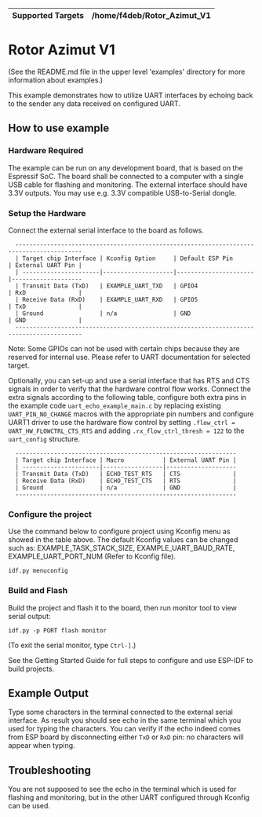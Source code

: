 | Supported Targets | /home/f4deb/Rotor_Azimut_V1 |
| ----------------- | ----- |

# Rotor Azimut V1

(See the README.md file in the upper level 'examples' directory for more information about examples.)

This example demonstrates how to utilize UART interfaces by echoing back to the sender any data received on
configured UART.

## How to use example

### Hardware Required

The example can be run on any development board, that is based on the Espressif SoC. The board shall be connected to a computer with a single USB cable for flashing and monitoring. The external interface should have 3.3V outputs. You may
use e.g. 3.3V compatible USB-to-Serial dongle.

### Setup the Hardware

Connect the external serial interface to the board as follows.

```
  -----------------------------------------------------------------------------------------
  | Target chip Interface | Kconfig Option     | Default ESP Pin      | External UART Pin |
  | ----------------------|--------------------|----------------------|--------------------
  | Transmit Data (TxD)   | EXAMPLE_UART_TXD   | GPIO4                | RxD               |
  | Receive Data (RxD)    | EXAMPLE_UART_RXD   | GPIO5                | TxD               |
  | Ground                | n/a                | GND                  | GND               |
  -----------------------------------------------------------------------------------------
```
Note: Some GPIOs can not be used with certain chips because they are reserved for internal use. Please refer to UART documentation for selected target.

Optionally, you can set-up and use a serial interface that has RTS and CTS signals in order to verify that the
hardware control flow works. Connect the extra signals according to the following table, configure both extra pins in
the example code `uart_echo_example_main.c` by replacing existing `UART_PIN_NO_CHANGE` macros with the appropriate pin
numbers and configure UART1 driver to use the hardware flow control by setting `.flow_ctrl = UART_HW_FLOWCTRL_CTS_RTS`
and adding `.rx_flow_ctrl_thresh = 122` to the `uart_config` structure.

```
  ---------------------------------------------------------------
  | Target chip Interface | Macro           | External UART Pin |
  | ----------------------|-----------------|--------------------
  | Transmit Data (TxD)   | ECHO_TEST_RTS   | CTS               |
  | Receive Data (RxD)    | ECHO_TEST_CTS   | RTS               |
  | Ground                | n/a             | GND               |
  ---------------------------------------------------------------
```

### Configure the project

Use the command below to configure project using Kconfig menu as showed in the table above.
The default Kconfig values can be changed such as: EXAMPLE_TASK_STACK_SIZE, EXAMPLE_UART_BAUD_RATE, EXAMPLE_UART_PORT_NUM (Refer to Kconfig file).
```
idf.py menuconfig
```

### Build and Flash

Build the project and flash it to the board, then run monitor tool to view serial output:

```
idf.py -p PORT flash monitor
```

(To exit the serial monitor, type ``Ctrl-]``.)

See the Getting Started Guide for full steps to configure and use ESP-IDF to build projects.

## Example Output

Type some characters in the terminal connected to the external serial interface. As result you should see echo in the same terminal which you used for typing the characters. You can verify if the echo indeed comes from ESP board by
disconnecting either `TxD` or `RxD` pin: no characters will appear when typing.

## Troubleshooting

You are not supposed to see the echo in the terminal which is used for flashing and monitoring, but in the other UART configured through Kconfig can be used.

